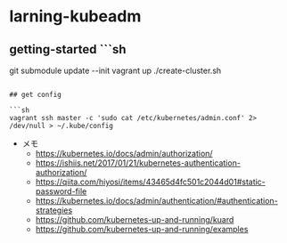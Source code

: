 # larning-kubeadm

## getting-started ```sh
git submodule update --init
vagrant up
./create-cluster.sh
```

## get config

```sh
vagrant ssh master -c 'sudo cat /etc/kubernetes/admin.conf' 2> /dev/null > ~/.kube/config
```

- メモ
  - https://kubernetes.io/docs/admin/authorization/
  - https://ishiis.net/2017/01/21/kubernetes-authentication-authorization/
  - https://qiita.com/hiyosi/items/43465d4fc501c2044d01#static-password-file
  - https://kubernetes.io/docs/admin/authentication/#authentication-strategies
  - https://github.com/kubernetes-up-and-running/kuard
  - https://github.com/kubernetes-up-and-running/examples
